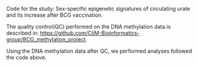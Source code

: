 Code for the study: Sex-specific epigenetic signatures of circulating urate and its increase after BCG vaccination.

The quality control(QC) performed on the DNA methylation data is described in: https://github.com/CiiM-Bioinformatics-group/BCG_methylation_project.

Using the DNA methylation data after QC, we performed analyses followed the code above. 
